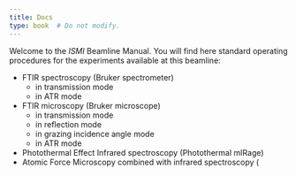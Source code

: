 ```yaml
---
title: Docs
type: book  # Do not modify.
---
```


Welcome to the *ISMI* Beamline Manual. You will find here standard operating procedures for the experiments available at this beamline:

 - FTIR spectroscopy (Bruker spectrometer)
   - in transmission mode
   - in ATR mode
 - FTIR microscopy (Bruker microscope)
   - in transmission mode
   - in reflection mode
   - in grazing incidence angle mode
   - in ATR mode
 - Photothermal Effect Infrared spectroscopy (Photothermal mIRage) 
 - Atomic Force Microscopy combined with infrared spectroscopy (
 
 
